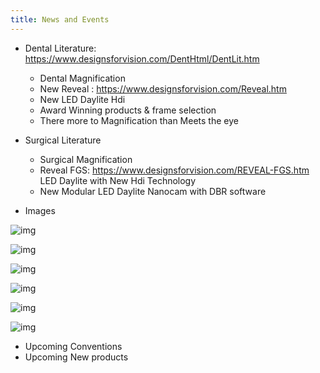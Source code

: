 ```yaml
---
title: News and Events
---
```


- Dental Literature: https://www.designsforvision.com/DentHtml/DentLit.htm

  - Dental Magnification
  - New Reveal : https://www.designsforvision.com/Reveal.htm
  - New LED Daylite Hdi
  - Award Winning products & frame selection
  - There more to Magnification than Meets the eye

- Surgical Literature

  - Surgical Magnification
  - Reveal FGS: https://www.designsforvision.com/REVEAL-FGS.htm
    LED Daylite with New Hdi Technology
  - New Modular LED Daylite Nanocam with DBR software

- Images

![img](/images/img1.jpg)

![img](/images/img2.jpg)

![img](/images/img3.jpg)

![img](/images/img4.jpg)

![img](/images/img5.jpg)

![img](/images/img6.jpg)

- Upcoming Conventions
- Upcoming New products
